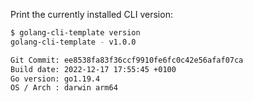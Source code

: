 Print the currently installed CLI version:

```bash
$ golang-cli-template version
golang-cli-template - v1.0.0

Git Commit: ee8538fa83f36ccf9910fe6fc0c42e56afaf07ca
Build date: 2022-12-17 17:55:45 +0100
Go version: go1.19.4
OS / Arch : darwin arm64
```
